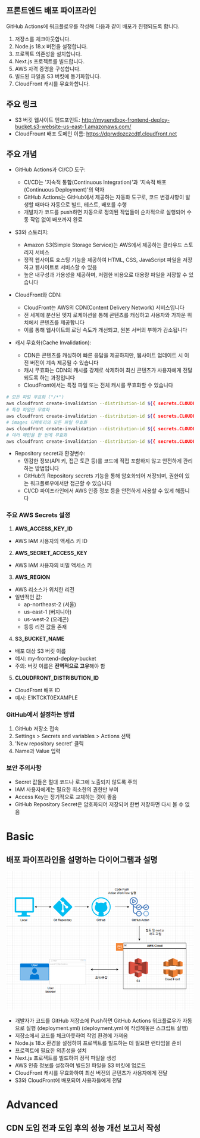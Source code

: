 ## 프론트엔드 배포 파이프라인

GitHub Actions에 워크플로우를 작성해 다음과 같이 배포가 진행되도록 합니다.

1. 저장소를 체크아웃합니다.
2. Node.js 18.x 버전을 설정합니다.
3. 프로젝트 의존성을 설치합니다.
4. Next.js 프로젝트를 빌드합니다.
5. AWS 자격 증명을 구성합니다.
6. 빌드된 파일을 S3 버킷에 동기화합니다.
7. CloudFront 캐시를 무효화합니다.

## 주요 링크

- S3 버킷 웹사이트 엔드포인트: http://mysendbox-frontend-deploy-bucket.s3-website-us-east-1.amazonaws.com/
- CloudFrount 배포 도메인 이름: https://dprwdozczcdtf.cloudfront.net

## 주요 개념

- GitHub Actions과 CI/CD 도구:

  - CI/CD는 '지속적 통합(Continuous Integration)'과 '지속적 배포(Continuous Deployment)'의 약자
  - GitHub Actions는 GitHub에서 제공하는 자동화 도구로, 코드 변경사항이 발생할 때마다 자동으로 빌드, 테스트, 배포를 수행
  - 개발자가 코드를 push하면 자동으로 정의된 작업들이 순차적으로 실행되어 수동 작업 없이 배포까지 완료

- S3와 스토리지:

  - Amazon S3(Simple Storage Service)는 AWS에서 제공하는 클라우드 스토리지 서비스
  - 정적 웹사이트 호스팅 기능을 제공하여 HTML, CSS, JavaScript 파일을 저장하고 웹사이트로 서비스할 수 있음
  - 높은 내구성과 가용성을 제공하며, 저렴한 비용으로 대용량 파일을 저장할 수 있습니다

- CloudFront와 CDN:

  - CloudFront는 AWS의 CDN(Content Delivery Network) 서비스입니다
  - 전 세계에 분산된 엣지 로케이션을 통해 콘텐츠를 캐싱하고 사용자와 가까운 위치에서 콘텐츠를 제공합니다
  - 이를 통해 웹사이트의 로딩 속도가 개선되고, 원본 서버의 부하가 감소됩니다

- 캐시 무효화(Cache Invalidation):
  - CDN은 콘텐츠를 캐싱하여 빠른 응답을 제공하지만, 웹사이트 업데이트 시 이전 버전이 계속 제공될 수 있습니다
  - 캐시 무효화는 CDN의 캐시를 강제로 삭제하여 최신 콘텐츠가 사용자에게 전달되도록 하는 과정입니다
  - CloudFront에서는 특정 파일 또는 전체 캐시를 무효화할 수 있습니다

```bash
# 모든 파일 무효화 ("/*")
aws cloudfront create-invalidation --distribution-id ${{ secrets.CLOUDFRONT_DISTRIBUTION_ID }} --paths "/*"
# 특정 파일만 무효화
aws cloudfront create-invalidation --distribution-id ${{ secrets.CLOUDFRONT_DISTRIBUTION_ID }} --paths "/index.html" "/images/logo.png"
# images 디렉토리의 모든 파일 무효화
aws cloudfront create-invalidation --distribution-id ${{ secrets.CLOUDFRONT_DISTRIBUTION_ID }} --paths "/images/*"
# 여러 패턴을 한 번에 무효화
aws cloudfront create-invalidation --distribution-id ${{ secrets.CLOUDFRONT_DISTRIBUTION_ID }} --paths "/index.html" "/images/*" "/css/*.css"

```

- Repository secret과 환경변수:
  - 민감한 정보(API 키, 접근 토큰 등)를 코드에 직접 포함하지 않고 안전하게 관리하는 방법입니다
  - GitHub의 Repository secrets 기능을 통해 암호화되어 저장되며, 권한이 있는 워크플로우에서만 접근할 수 있습니다
  - CI/CD 파이프라인에서 AWS 인증 정보 등을 안전하게 사용할 수 있게 해줍니다

### 주요 AWS Secrets 설정

1. **AWS_ACCESS_KEY_ID**

- AWS IAM 사용자의 액세스 키 ID

2. **AWS_SECRET_ACCESS_KEY**

- AWS IAM 사용자의 비밀 액세스 키

3. **AWS_REGION**

- AWS 리소스가 위치한 리전
- 일반적인 값:
  - ap-northeast-2 (서울)
  - us-east-1 (버지니아)
  - us-west-2 (오레곤)
  - 등등 리전 값들 존재

4. **S3_BUCKET_NAME**

- 배포 대상 S3 버킷 이름
- 예시: my-frontend-deploy-bucket
- 주의: 버킷 이름은 **전역적으로 고유**해야 함

5. **CLOUDFRONT_DISTRIBUTION_ID**

- CloudFront 배포 ID
- 예시: E1KTCKT0EXAMPLE

### GitHub에서 설정하는 방법

1. GitHub 저장소 접속
2. Settings > Secrets and variables > Actions 선택
3. 'New repository secret' 클릭
4. Name과 Value 입력

### 보안 주의사항

- Secret 값들은 절대 코드나 로그에 노출되지 않도록 주의
- IAM 사용자에게는 필요한 최소한의 권한만 부여
- Access Key는 정기적으로 교체하는 것이 좋음
- GitHub Repository Secret은 암호화되어 저장되며 한번 저장하면 다시 볼 수 없음

# Basic

## 배포 파이프라인을 설명하는 다이어그램과 설명

<div align="center"></div>
  <img src="public/images/readme/배포파이프라인.png" alt="배포 파이프라인 다이어그램" width="800px">
</div>

- 개발자가 코드를 GitHub 저장소에 Push하면 GitHub Actions 워크플로우가 자동으로 실행 (deployment.yml)
  (deployment.yml 에 작성해놓은 스크립트 실행)
- 저장소에서 코드를 체크아웃하여 작업 환경에 가져옴
- Node.js 18.x 환경을 설정하여 프로젝트를 빌드하는 데 필요한 런타임을 준비
- 프로젝트에 필요한 의존성을 설치
- Next.js 프로젝트를 빌드하여 정적 파일을 생성
- AWS 인증 정보를 설정하여 빌드된 파일을 S3 버킷에 업로드
- CloudFront 캐시를 무효화하여 최신 버전의 콘텐츠가 사용자에게 전달
- S3와 CloudFront에 배포되어 사용자들에게 전달

# Advanced

## CDN 도입 전과 도입 후의 성능 개선 보고서 작성
